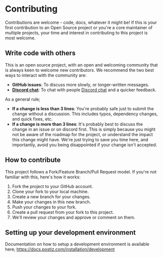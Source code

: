 # Contributing

Contributions are welcome - code, docs, whatever it might be! If this is your first contribution to an Open Source project or you're a core maintainer of multiple projects, your time and interest in contributing to this project is most welcome.

## Write code with others

This is an open source project, with an open and welcoming community that is always keen to welcome new contributors. We recommend the two best ways to interact with the community are:

- **GitHub issues**: To discuss more slowly, or longer-written messages.
- **[Discord chat](https://discord.postiz.com)**: To chat with people [Discord chat](https://discord.postiz.com/) and a quicker feedback.

As a general rule;

- **If a change is less than 3 lines**: You're probably safe just to submit the change without a discussion. This includes typos, dependency changes, and quick fixes, etc.
- **If a change is more than 3 lines**: It's probably best to discuss the change in an issue or on discord first. This is simply because you might not be aware of the roadmap for the project, or understand the impact this change might have. We're just trying to save you time here, and importantly, avoid you being disappointed if your change isn't accepted.

## How to contribute

This project follows a Fork/Feature Branch/Pull Request model. If you're not familiar with this, here's how it works:

1. Fork the project to your GitHub account.
2. Clone your fork to your local machine.
3. Create a new branch for your changes.
4. Make your changes in this new branch.
5. Push your changes to your fork.
6. Create a pull request from your fork to this project.
7. We'll review your changes and approve or comment on them.

## Setting up your development environment

Documentation on how to setup a development environment is available here; https://docs.postiz.com/installation/development


